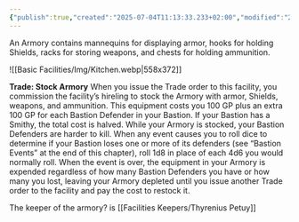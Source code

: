 ```yaml
---
{"publish":true,"created":"2025-07-04T11:13:33.233+02:00","modified":"2025-07-18T17:54:19.217+02:00","cssclasses":""}
---
```


An Armory contains mannequins for displaying armor, hooks for holding Shields, racks for storing weapons, and chests for holding ammunition.

![[Basic Facilities/Img/Kitchen.webp|558x372]]

**Trade: Stock Armory** When you issue the Trade order to this facility, you commission the facility’s hireling to stock the Armory with armor, Shields, weapons, and ammunition. This equipment costs you 100 GP plus an extra 100 GP for each Bastion Defender in your Bastion. If your Bastion has a Smithy, the total cost is halved.
While your Armory is stocked, your Bastion Defenders are harder to kill. When any event causes you to roll dice to determine if your Bastion loses one or more of its defenders (see “Bastion Events” at the end of this chapter), roll 1d8 in place of each 4d6 you would normally roll. When the event is over, the equipment in your Armory is expended regardless of how many Bastion Defenders you have or how many you lost, leaving your Armory depleted until you issue another Trade order to the facility and pay the cost to restock it. 

The keeper of the armory? is [[Facilities Keepers/Thyrenius Petuy]]